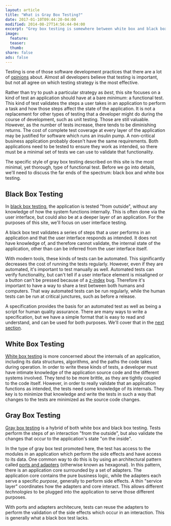 ```yaml
---
layout: article
title: "What is Gray Box Testing?"
date: 2017-01-10T09:44:20-04:00
modified: 2014-08-27T14:56:44-04:00
excerpt: "Grey box testing is somewhere between white box and black box testing. Tests are driven by the user interface, but have some knowledge about system internals."
image:
  feature:
  teaser:
  thumb:
share: false
ads: false
---
```


Testing is one of those software development practices that there are
a lot of [opinions](https://martinfowler.com/articles/is-tdd-dead/)
about. Almost all developers believe that testing is important, but
not all agree on which testing strategy is the most effective.

Rather than try to push a particular strategy as *best*, this site
focuses on a kind of test an application should have at a bare
*minimum*: a functional test. This kind of test validates the steps a
user takes in an application to perform a task and how those steps
affect the state of the application. It is not a replacement for other
types of testing that a developer might do during the course of
development, such as unit testing. Those are still valuable. However,
as the number of tests increase, there tends to be diminishing
returns. The cost of complete test coverage at every layer of the
application may be justified for software which runs an insulin
pump. A non-critical business application probably doesn't have the
same requirements. Both applications need to be tested to ensure they
work as intended, so there must be a minimal set of tests we can use
to validate that functionality.

The specific style of gray box testing described on this site is the
most minimal, yet thorough, type of functional test. Before we go into
details, we'll need to discuss the far ends of the spectrum: black box
and white box testing.

## Black Box Testing

In
[black box testing](https://en.wikipedia.org/wiki/Black-box_testing),
the application is tested "from outside", without any knowledge of how
the system functions internally. This is often done via the user
interface, but could also be at a deeper layer of an application. For
the purposes of this site, we'll focus on user interface testing.

A black box test validates a series of steps that a user performs in
an application and that the user interface responds as intended. It
does not have knowledge of, and therefore cannot validate, the
internal state of the application, other than can be inferred from the
user interface itself.

With modern tools, these kinds of tests can be automated. This
significantly decreases the cost of running the tests
regularly. However, even if they are automated, it's important to test
manually as well. Automated tests can verify functionality, but can't
tell if a user interface element is misaligned or a button can't be
pressed because of a
[z-index](https://developer.mozilla.org/en-US/docs/Web/CSS/z-index)
bug. Therefore it's important to have a way to share a test between
both humans and computers. That way automated tests can be run
regularly, while the human tests can be run at critical junctures,
such as before a release.

A specification provides the basis for an automated test as well as
being a script for human quality assurance. There are many ways to
write a specification, but we have a simple format that is easy to
read and understand, and can be used for both purposes. We'll cover
that in the [next section](/specifications/).

## White Box Testing

[White box testing](https://en.wikipedia.org/wiki/White-box_testing)
is more concerned about the internals of an application, including its
data structures, algorithms, and the paths the code takes during
operation. In order to write these kinds of tests, a developer must
have intimate knowledge of the application source code and the
different systems involved. They tend to be more brittle, as they are
tightly coupled to the code itself. However, in order to really
validate that an application functions as intended, the tests need
some knowledge of its internals. They key is to minimize that
knowledge and write the tests in such a way that changes to the tests
are minimized as the source code changes.

## Gray Box Testing

[Gray box testing](https://en.wikipedia.org/wiki/Gray_box_testing) is
a hybrid of both white box and black box testing. Tests perform the
steps of an interaction "from the outside", but also validate the
changes that occur to the application's state "on the inside".

In the type of gray box test promoted here, the test has access to the
modules in an application which perform the side effects and have
access to its data. One common way to do this is by using an
architectural pattern called
[ports and adapters](http://alistair.cockburn.us/Hexagonal+architecture)
(otherwise known as hexagonal). In this pattern, there is an
application core surrounded by a set of adapters. The application core
contains the pure business logic, while the adapters each serve a
specific *purpose*, generally to perform side effects. A thin "service
layer" coordinates how the adapters and core interact. This allows
different *technologies* to be plugged into the application to serve
those different purposes. 

With ports and adapters architecure, tests can reuse the adapters to
perform the validation of the side effects which occur in an
interaction. This is generally what a black box test lacks.

